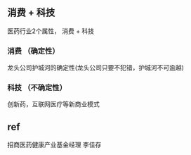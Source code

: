 ## 消费 + 科技
医药行业2个属性， 消费 + 科技
### 消费 （确定性）
龙头公司护城河的确定性(龙头公司只要不犯错，护城河不可逾越)
### 科技 （不确定性）
创新药，互联网医疗等新商业模式


## ref
招商医药健康产业基金经理  李佳存
